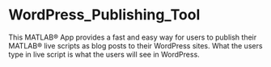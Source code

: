 # WordPress_Publishing_Tool
This MATLAB® App provides a fast and easy way for users to publish their MATLAB® live scripts as blog posts to their WordPress sites. What the users type in live script is what the users will see in WordPress.
